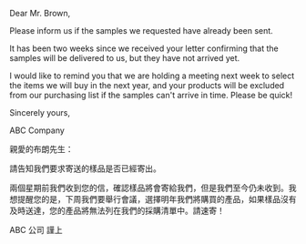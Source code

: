 Dear Mr. Brown,

Please inform us if the samples we requested have already been sent.

It has been two weeks since we received your letter confirming that the
samples will be delivered to us, but they have not arrived yet.

I would like to remind you that we are holding a meeting next week to
select the items we will buy in the next year, and your products will be
excluded from our purchasing list if the samples can\'t arrive in time.
Please be quick!

Sincerely yours,

ABC Company

親愛的布朗先生：

請告知我們要求寄送的樣品是否已經寄出。

兩個星期前我們收到您的信，確認樣品將會寄給我們，但是我們至今仍未收到。我想提醒您的是，下周我們要舉行會議，選擇明年我們將購買的產品，如果樣品沒有及時送達，您的產品將無法列在我們的採購清單中。請速寄！

ABC 公司 謹上
